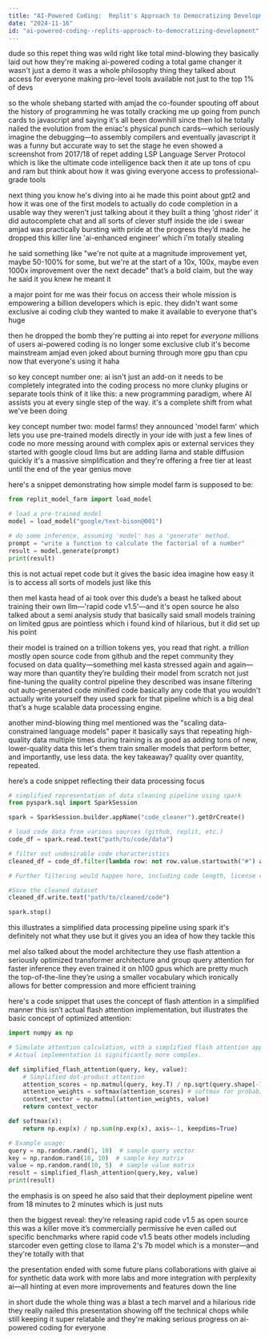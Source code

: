 ```yaml
---
title: "AI-Powered Coding:  Replit's Approach to Democratizing Development"
date: "2024-11-16"
id: "ai-powered-coding--replits-approach-to-democratizing-development"
---
```


dude so this repet thing was wild right  like total mind-blowing  they basically laid out how they're making ai-powered coding a total game changer  it wasn't just a demo it was a whole philosophy thing  they talked about access for everyone making pro-level tools available not just to the top 1% of devs


so the whole shebang started with amjad the co-founder spouting off about the history of programming  he was totally cracking me up going from punch cards to javascript and saying it's all been downhill since then lol  he totally nailed the evolution  from the eniac's physical punch cards—which seriously imagine the debugging—to assembly compilers and eventually javascript  it was a funny but accurate way to set the stage  he even showed a screenshot from 2017/18  of repet adding LSP Language Server Protocol which is like the ultimate code intelligence  back then it ate up tons of cpu and ram  but think about how it was  giving everyone access to professional-grade tools


next thing you know he's diving into ai  he made this point about gpt2 and how it was one of the first models to actually do code completion in a usable way  they weren't just talking about it  they built a thing  'ghost rider'  it did autocomplete chat and all sorts of clever stuff inside the ide  i swear amjad was practically bursting with pride at the progress they’d made.  he dropped this killer line 'ai-enhanced engineer' which i'm totally stealing


he said something like "we're not quite at a magnitude improvement yet, maybe 50-100% for some, but we're at the start of a 10x, 100x, maybe even 1000x improvement over the next decade"  that’s a bold claim, but the way he said it you knew he meant it


a major point for me was their focus on access   their whole mission is empowering a billion developers which is epic. they didn't want some exclusive ai coding club they wanted to make it available to everyone  that's huge


then he dropped the bomb  they're putting ai into repet for *everyone*  millions of users  ai-powered coding is no longer some exclusive club  it's become mainstream  amjad even joked about burning through more gpu than cpu now that everyone's using it haha


 so key concept number one:  ai isn't just an add-on  it needs to be completely integrated into the coding process   no more clunky plugins or separate tools  think of it like this:  a new programming paradigm,  where AI assists you at every single step of the way.   it's a complete shift from what we've been doing


key concept number two:  model farms!  they announced 'model farm' which lets you use pre-trained models directly in your ide with just a few lines of code   no more messing around with complex apis or external services  they started with google cloud llms but are adding llama and stable diffusion quickly   it's a massive simplification  and they're offering a free tier at least until the end of the year  genius move


here's a snippet demonstrating how simple model farm is supposed to be:

```python
from replit_model_farm import load_model

# load a pre-trained model
model = load_model("google/text-bison@001")

# do some inference, assuming 'model' has a 'generate' method.
prompt = "write a function to calculate the factorial of a number"
result = model.generate(prompt)
print(result)

```

this is not actual repet code but it gives the basic idea  imagine how easy it is to access all sorts of models just like this



then mel kasta  head of ai  took over  this dude’s a beast  he talked about training their own llm—'rapid code v1.5'—and it's open source  he also talked about a semi analysis study that basically said small models training on limited gpus are pointless which i found kind of hilarious,  but it did set up his point


their model is trained on a trillion tokens  yes, you read that right.  a *trillion*   mostly open source code from github and the repet community   they focused on data quality—something mel kasta stressed again and again— way more than quantity they’re building their model from scratch not just fine-tuning  the quality control pipeline they described was insane  filtering out auto-generated code minified code basically any code that you wouldn't actually write yourself  they used spark for that pipeline which is a big deal  that’s a huge scalable data processing engine.


another mind-blowing thing mel mentioned was the "scaling data-constrained language models" paper  it basically says that repeating high-quality data multiple times during training is as good as adding tons of new, lower-quality data this let's them train smaller models that perform better, and importantly, use less data. the key takeaway? quality over quantity, repeated.


here’s a code snippet reflecting their data processing focus


```python
# simplified representation of data cleaning pipeline using spark
from pyspark.sql import SparkSession

spark = SparkSession.builder.appName("code_cleaner").getOrCreate()

# load code data from various sources (github, replit, etc.)
code_df = spark.read.text("path/to/code/data")

# filter out undesirable code characteristics
cleaned_df = code_df.filter(lambda row: not row.value.startswith("#") and "eval" not in row.value and "import os" not in row.value)

# Further filtering would happen here, including code length, license checks, toxicity checks

#Save the cleaned dataset
cleaned_df.write.text("path/to/cleaned/code")

spark.stop()
```

this illustrates a simplified data processing pipeline using spark  it's definitely not what they use but it gives you an idea of how they tackle this


mel also talked about the model architecture  they use flash attention  a seriously optimized transformer architecture  and group query attention for faster inference  they even trained it on h100 gpus which are pretty much the top-of-the-line  they’re using a smaller vocabulary which ironically allows for better compression and more efficient training  


here's a code snippet that uses the concept of flash attention in a simplified manner  this isn’t actual flash attention implementation, but illustrates the basic concept of optimized attention:


```python
import numpy as np

# Simulate attention calculation, with a simplified flash attention approach.
# Actual implementation is significantly more complex.

def simplified_flash_attention(query, key, value):
    # Simplified dot-product attention
    attention_scores = np.matmul(query, key.T) / np.sqrt(query.shape[-1]) # scaling improves stability.
    attention_weights = softmax(attention_scores) # softmax for probability distribution
    context_vector = np.matmul(attention_weights, value)
    return context_vector

def softmax(x):
    return np.exp(x) / np.sum(np.exp(x), axis=-1, keepdims=True)

# Example usage:
query = np.random.rand(1, 10)  # sample query vector
key = np.random.rand(10, 10)  # sample key matrix
value = np.random.rand(10, 5)  # sample value matrix
result = simplified_flash_attention(query,key, value)
print(result)
```

the emphasis is on speed   he also said that their deployment pipeline went from 18 minutes to 2 minutes  which is just nuts


then  the biggest reveal:  they’re releasing rapid code v1.5 as open source  this was a killer move  it’s commercially permissive   he even called out specific benchmarks where rapid code v1.5  beats other models including starcoder even getting close to llama 2's 7b model which is a monster—and they're totally  with that


the presentation ended with some future plans  collaborations with glaive ai for synthetic data  work with more labs  and more integration with perplexity ai—all hinting at even more improvements and features down the line


in short dude the whole thing was a blast  a tech marvel  and a hilarious ride  they really nailed this presentation  showing off the technical chops while still keeping it super relatable  and they're making serious progress on ai-powered coding  for everyone
